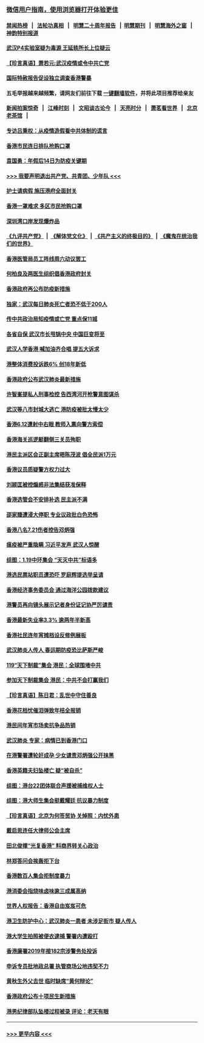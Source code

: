 ### [微信用户指南，使用浏览器打开体验更佳](https://github.com/gfw-breaker/banned-news1/blob/master/indexes/wechat-guide.md?t=0)
#### [禁闻热榜](热点新闻.md?t=0)  &nbsp;&nbsp;|&nbsp;&nbsp; [法轮功真相](https://github.com/gfw-breaker/truth/blob/master/README.md?t=0) &nbsp;&nbsp;|&nbsp;&nbsp; [明慧二十周年报告](https://github.com/gfw-breaker/mh-reports/blob/master/README.md?t=0) &nbsp;&nbsp;|&nbsp;&nbsp;[明慧期刊](https://github.com/gfw-breaker/mh-qikan) &nbsp;&nbsp;|&nbsp;&nbsp; [明慧海外之窗](https://github.com/gfw-breaker/mh-news/blob/master/README.md?t=0) &nbsp;&nbsp;|&nbsp;&nbsp; [神韵特别报道](https://github.com/gfw-breaker/mh-news/blob/master/shenyun.md?t=0)
#### [武汉P4实验室疑为毒源 王延轶所长上位疑云](../pages/nsc415/n11835543.md?t=02030722) 
#### [【珍言真语】萧若元:武汉疫情或令中共亡党](../pages/nsc415/n11829394.md?t=02030722) 
#### [国际特赦报告促设独立调查香港警暴](../pages/nsc415/n11833845.md?t=02030722) 
#### 五毛举报越来越频繁，请网友们前往下载 [一键翻墙软件](https://github.com/gfw-breaker/ssr-accounts)，并将此项目推荐给亲友
#### [新闻拍案惊奇](https://github.com/gfw-breaker/banned-news1/blob/master/pages/link4.md) &nbsp;&nbsp;|&nbsp;&nbsp; [江峰时刻](https://github.com/gfw-breaker/banned-news1/blob/master/pages/link4.md) &nbsp;&nbsp;|&nbsp;&nbsp; [文昭谈古论今](https://github.com/gfw-breaker/banned-news1/blob/master/pages/link4.md) &nbsp;&nbsp;|&nbsp;&nbsp; [天亮时分](https://github.com/gfw-breaker/banned-news1/blob/master/pages/link4.md) &nbsp;&nbsp;|&nbsp;&nbsp; [萧茗看世界](https://github.com/gfw-breaker/banned-news1/blob/master/pages/link4.md) &nbsp;&nbsp;|&nbsp;&nbsp; [北京老茶馆](https://github.com/gfw-breaker/banned-news1/blob/master/pages/link4.md) &nbsp;&nbsp;|&nbsp;&nbsp; 
#### [专访吕秉权：从疫情造假看中共体制的谎言](../pages/nsc415/n11833813.md?t=02030722) 
#### [香港市民连日排队抢购口罩](../pages/nsc415/n11833794.md?t=02030722) 
#### [袁国勇：年假后14日为防疫关键期](../pages/nsc415/n11831088.md?t=02030722) 
#### [>>> 我要声明退出共产党、共青团、少年队 <<<](https://github.com/begood0513/goodnews/blob/master/quit/letter.md) 
#### [护士请病假 施压港府全面封关](../pages/nsc415/n11831030.md?t=02030722) 
#### [香港一罩难求 多区市民抢购口罩](../pages/nsc415/n11831002.md?t=02030722) 
#### [深圳湾口岸发现爆炸品](../pages/nsc415/n11828802.md?t=02030722) 
#### [《九评共产党》](https://github.com/begood0513/9ping.md/blob/master/README.md) &nbsp;|&nbsp; [《解体党文化》](../../../../jtdwh.md/blob/master/README.md)  &nbsp;|&nbsp; [《共产主义的终极目的》](../../../../gczydzjmd.md/blob/master/README.md) &nbsp;|&nbsp; [《魔鬼在统治我们的世界》](../../../../mgztzwmdsj.md/blob/master/README.md) 
#### [香港医管局员工阵线周六动议罢工](../pages/nsc415/n11828762.md?t=02030722) 
#### [何柏良及两医生组织倡香港政府封关](../pages/nsc415/n11828749.md?t=02030722) 
#### [香港政府再公布防疫新措施](../pages/nsc415/n11828716.md?t=02030722) 
#### [独家：武汉每日肺炎死亡者恐不低于200人](../pages/nsc415/n11828240.md?t=02030722) 
#### [传中共政治局知疫情或亡党 重点保11城](../pages/nsc415/n11828145.md?t=02030722) 
#### [各省自保 武汉市长甩锅中央 中国巨变将至](../pages/nsc415/n11828021.md?t=02030722) 
#### [武汉人学香港 喊加油齐合唱 提五大诉求](../pages/nsc415/n11827046.md?t=02030722) 
#### [港整体消费投诉跌6% 创18年新低](../pages/nsc415/n11817280.md?t=02030722) 
#### [香港政府公布武汉肺炎最新措施](../pages/nsc415/n11817152.md?t=02030722) 
#### [许智峯提私人刑事检控 告西湾河开枪警意图谋杀](../pages/nsc415/n11817132.md?t=02030722) 
#### [武汉等八市封城大逃亡 港防疫被批太慢太少](../pages/nsc415/n11817058.md?t=02030722) 
#### [香港6.12遭射中右眼 教师入禀向警方索偿](../pages/nsc415/n11814678.md?t=02030722) 
#### [香港海关巡逻艇翻侧三关员殉职](../pages/nsc415/n11814604.md?t=02030722) 
#### [港民主派区会正副主席晤陈茂波 倡全民派1万元](../pages/nsc415/n11814582.md?t=02030722) 
#### [香港议员质疑警方权力过大](../pages/nsc415/n11814560.md?t=02030722) 
#### [刘颕匡被控煽惑非法集结获准保释](../pages/nsc415/n11811727.md?t=02030722) 
#### [香港选管会不安排补选 民主派不满](../pages/nsc415/n11811691.md?t=02030722) 
#### [邵家臻遭浸大停职 专业议政批白色恐怖](../pages/nsc415/n11811670.md?t=02030722) 
#### [香港八名7.21伤者控告邓炳强](../pages/nsc415/n11811623.md?t=02030722) 
#### [瘟疫被严重隐瞒 习近平发声 武汉人惊醒](../pages/nsc415/n11811186.md?t=02030722) 
#### [组图：1.19中环集会 “天灭中共”标语多](../pages/nsc415/n11809514.md?t=02030722) 
#### [港选民票站职员遭恐吓 罗庭辉提选举呈请](../pages/nsc415/n11808914.md?t=02030722) 
#### [香港经济事务委员会 通过海洋公园拨款建议](../pages/nsc415/n11808906.md?t=02030722) 
#### [港警员再向镜头展示记者身份证记协严厉谴责](../pages/nsc415/n11808888.md?t=02030722) 
#### [香港最新失业率3.3% 逾两年半新高](../pages/nsc415/n11808887.md?t=02030722) 
#### [香港社民连年宵摊档设反修例展板](../pages/nsc415/n11808857.md?t=02030722) 
#### [武汉肺炎人传人 春运期防疫恐比萨斯严峻](../pages/nsc415/n11808739.md?t=02030722) 
#### [119“天下制裁”集会 港民：全球围堵中共](../pages/nsc415/n11806318.md?t=02030722) 
#### [参加天下制裁集会 港民：中共不会打赢我们](../pages/nsc415/n11806596.md?t=02030722) 
#### [【珍言真语】陈日君：乱世中守住善良](../pages/nsc415/n11806247.md?t=02030722) 
#### [香港花档忧催泪弹致年桔全报销](../pages/nsc415/n11806130.md?t=02030722) 
#### [港民间年宵市场卖抗争品热销](../pages/nsc415/n11806073.md?t=02030722) 
#### [武汉肺炎 专家：病情已到香港门口](../pages/nsc415/n11806020.md?t=02030722) 
#### [在港警署遭轮奸成孕 少女谴责邓炳强公开抹黑](../pages/nsc415/n11805981.md?t=02030722) 
#### [香港英籍夫妇坠楼亡 疑“被自杀”](../pages/nsc415/n11805937.md?t=02030722) 
#### [组图：港台22团体联合声援被捕维权人士](../pages/nsc415/n11801834.md?t=02030722) 
#### [组图：港大师生集会挺戴耀廷 抗议暴力制度](../pages/nsc415/n11799298.md?t=02030722) 
#### [【珍言真语】北京为何签贸协 关焯照：内忧外患](../pages/nsc415/n11799790.md?t=02030722) 
#### [戴启思连任大律师公会主席](../pages/nsc415/n11799306.md?t=02030722) 
#### [田北俊撑“光复香港” 料商界转关心政治](../pages/nsc415/n11799287.md?t=02030722) 
#### [林郑答问会挨轰拒下台](../pages/nsc415/n11799261.md?t=02030722) 
#### [香港数百人集会拒制度暴力](../pages/nsc415/n11796941.md?t=02030722) 
#### [港消委会指烧味卤味逾三成属高纳](../pages/nsc415/n11796815.md?t=02030722) 
#### [世界人权报告：香港自由岌岌可危](../pages/nsc415/n11796873.md?t=02030722) 
#### [港卫生防护中心：武汉肺炎一患者 未涉足街市 疑人传人](../pages/nsc415/n11796789.md?t=02030722) 
#### [港大学生拍照被便衣逮捕 警署内遭殴打](../pages/nsc415/n11794174.md?t=02030722) 
#### [香港廉署2019年接182宗涉警务处投诉](../pages/nsc415/n11793899.md?t=02030722) 
#### [申诉专员批地政总署 执管商场公地违契不力](../pages/nsc415/n11793854.md?t=02030722) 
#### [黄秋生外父去世 临时缺席“黄何辩论”](../pages/nsc415/n11793859.md?t=02030722) 
#### [香港政府公布十项民生新措施](../pages/nsc415/n11793826.md?t=02030722) 
#### [港男纪律部队坠楼过程被录 评论：老天有眼](../pages/nsc415/n11793546.md?t=02030722) 

----
#### [ >>> 更早内容 <<< ](../indexes/nsc415-earlier.md)
